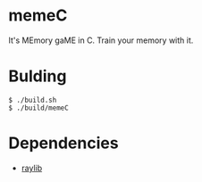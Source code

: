 # memeC

It's MEmory gaME in C. Train your memory with it.

# Bulding

```console
$ ./build.sh
$ ./build/memeC
```

# Dependencies
* [raylib](https://www.raylib.com/)
